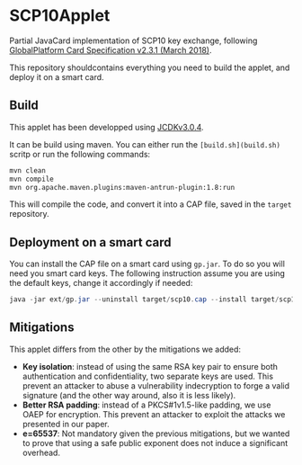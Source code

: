 # SCP10Applet

Partial JavaCard implementation of SCP10 key exchange, following [GlobalPlatform Card Specification v2.3.1 (March 2018)](https://globalplatform.org/specs-library/card-specification-v2-3-1/).

This repository shouldcontains everything you need to build the applet, and deploy it on a smart card.

## Build

This applet has been developped using [JCDKv3.0.4](ext/jc304_kit).

It can be build using maven. You can either run the `[build.sh](build.sh)` scritp or run the following commands:
```bash
mvn clean
mvn compile
mvn org.apache.maven.plugins:maven-antrun-plugin:1.8:run
```

This will compile the code, and convert it into a CAP file, saved in the `target` repository.

## Deployment on a smart card

You can install the CAP file on a smart card using `gp.jar`. To do so you will need you smart card keys. The following instruction assume you are using the default keys, change it accordingly if needed:
```java
java -jar ext/gp.jar --uninstall target/scp10.cap --install target/scp10.cap
```

## Mitigations

This applet differs from the other by the mitigations we added:
* **Key isolation**: instead of using the same RSA key pair to ensure both authentication and confidentiality, two separate keys are used. This prevent an attacker to abuse a vulnerability indecryption to forge a valid signature (and the other way around, also it is less likely).
* **Better RSA padding**: instead of a PKCS#1v1.5-like padding, we use OAEP for encryption. This prevent an attacker to exploit the attacks we presented in our paper.
* **e=65537**: Not mandatory given the previous mitigations, but we wanted to prove that using a safe public exponent does not induce a significant overhead.
